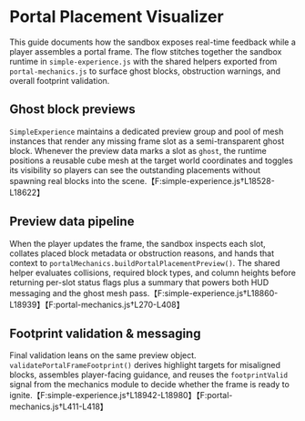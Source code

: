# Portal Placement Visualizer

This guide documents how the sandbox exposes real-time feedback while a player assembles a portal frame. The flow stitches together the sandbox runtime in `simple-experience.js` with the shared helpers exported from `portal-mechanics.js` to surface ghost blocks, obstruction warnings, and overall footprint validation.

## Ghost block previews

`SimpleExperience` maintains a dedicated preview group and pool of mesh instances that render any missing frame slot as a semi-transparent ghost block. Whenever the preview data marks a slot as `ghost`, the runtime positions a reusable cube mesh at the target world coordinates and toggles its visibility so players can see the outstanding placements without spawning real blocks into the scene.【F:simple-experience.js†L18528-L18622】

## Preview data pipeline

When the player updates the frame, the sandbox inspects each slot, collates placed block metadata or obstruction reasons, and hands that context to `portalMechanics.buildPortalPlacementPreview()`. The shared helper evaluates collisions, required block types, and column heights before returning per-slot status flags plus a summary that powers both HUD messaging and the ghost mesh pass.【F:simple-experience.js†L18860-L18939】【F:portal-mechanics.js†L270-L408】

## Footprint validation & messaging

Final validation leans on the same preview object. `validatePortalFrameFootprint()` derives highlight targets for misaligned blocks, assembles player-facing guidance, and reuses the `footprintValid` signal from the mechanics module to decide whether the frame is ready to ignite.【F:simple-experience.js†L18942-L18980】【F:portal-mechanics.js†L411-L418】
